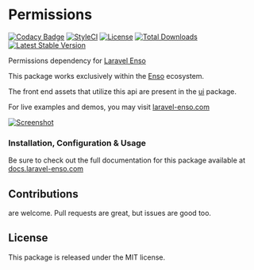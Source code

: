 # Permissions

[![Codacy Badge](https://app.codacy.com/project/badge/Grade/9e6c16aa475d4504b2ebfb64063c1782)](https://www.codacy.com/gh/laravel-enso/permissions?utm_source=github.com&amp;utm_medium=referral&amp;utm_content=laravel-enso/permissions&amp;utm_campaign=Badge_Grade) 
[![StyleCI](https://github.styleci.io/repos/94779938/shield?branch=master)](https://github.styleci.io/repos/94779938)
[![License](https://poser.pugx.org/laravel-enso/permissions/license)](https://packagist.org/packages/laravel-enso/permissions)
[![Total Downloads](https://poser.pugx.org/laravel-enso/permissions/downloads)](https://packagist.org/packages/laravel-enso/permissions)
[![Latest Stable Version](https://poser.pugx.org/laravel-enso/permissions/version)](https://packagist.org/packages/laravel-enso/permissions)

Permissions dependency for [Laravel Enso](https://github.com/laravel-enso/Enso)

This package works exclusively within the [Enso](https://github.com/laravel-enso/Enso) ecosystem.

The front end assets that utilize this api are present in the [ui](https://github.com/enso-ui/ui) package.

For live examples and demos, you may visit [laravel-enso.com](https://www.laravel-enso.com)

[![Screenshot](https://laravel-enso.github.io/permissions/screenshots/bulma_029_thumb.png)](https://laravel-enso.github.io/permissions/screenshots/bulma_029.png)

### Installation, Configuration & Usage

Be sure to check out the full documentation for this package available at [docs.laravel-enso.com](https://docs.laravel-enso.com/backend/permissions.html)

## Contributions

are welcome. Pull requests are great, but issues are good too.

## License

This package is released under the MIT license.
